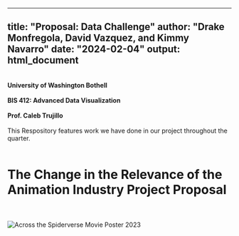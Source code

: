 
---
title: "Proposal: Data Challenge"
author: "Drake Monfregola, David Vazquez, and Kimmy Navarro"
date: "2024-02-04"
output: html_document
---
<b>
<br>University of Washington Bothell</br>
<br>BIS 412: Advanced Data Visualization</br>
<br>Prof. Caleb Trujillo</br>
</b>
<br>This Respository features work we have done in our project throughout the quarter.</br><br>
<h1>The Change in the Relevance of the Animation Industry
Project Proposal</h1></br><br>


<img src="spidey.png" alt="Across the Spiderverse Movie Poster 2023" >
